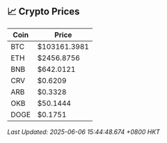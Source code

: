 ## 📈 Crypto Prices

| Coin | Price |
| ---- | ----- |
| BTC | $103161.3981 |
| ETH | $2456.8756 |
| BNB | $642.0121 |
| CRV | $0.6209 |
| ARB | $0.3328 |
| OKB | $50.1444 |
| DOGE | $0.1751 |

_Last Updated: 2025-06-06 15:44:48.674 +0800 HKT_